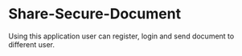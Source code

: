 # Share-Secure-Document
Using this application user can register, login and send document to different user.

